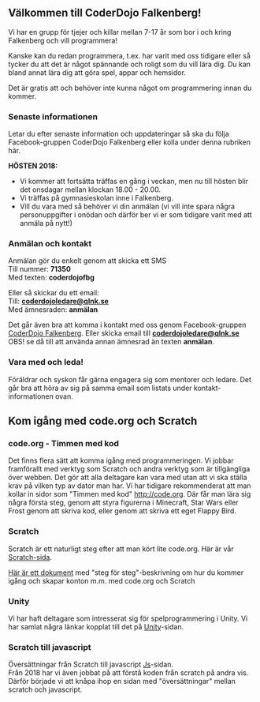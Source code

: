 ## Välkommen till CoderDojo Falkenberg! 

Vi har en grupp för tjejer och killar mellan 7-17 år som bor i och kring Falkenberg och vill programmera!

Kanske kan du redan programmera, t.ex. har varit med oss tidigare eller så tycker du att det är något spännande och roligt som du vill lära dig. Du kan bland annat lära dig att göra spel, appar och hemsidor.

Det är gratis att och behöver inte kunna något om programmering innan du kommer.

### Senaste informationen
Letar du efter senaste information och uppdateringar så ska du följa Facebook-gruppen CoderDojo Falkenberg eller kolla under denna rubriken här.

**HÖSTEN 2018:**   

- Vi kommer att fortsätta träffas en gång i veckan, men nu till hösten blir det onsdagar mellan klockan 18.00 - 20.00.
- Vi träffas på gymnasieskolan inne i Falkenberg.
- Vill du vara med så behöver vi din anmälan (vi vill inte spara några personuppgifter i onödan och därför ber vi er som tidigare varit med att anmäla på nytt!)

### Anmälan och kontakt

Anmälan gör du enkelt genom att skicka ett SMS  
Till nummer: **71350**  
Med texten: **coderdojofbg**


Eller så skickar du ett email:  
Till: **coderdojoledare@qlnk.se**  
Med ämnesraden: **anmälan**


Det går även bra att komma i kontakt med oss genom Facebook-gruppen [CoderDojo Falkenberg](https://www.facebook.com/groups/coderdojofalkenberg/). 
Eller skicka email till **coderdojoledare@qlnk.se** OBS! se då till att använda annan ämnesrad än texten **anmälan**.


 
### Vara med och leda!

Föräldrar och syskon får gärna engagera sig som mentorer och ledare. Det går bra att höra av sig på samma email som listats under kontakt-informationen ovan.



## Kom igång med code.org och Scratch

### code.org - Timmen med kod

Det finns flera sätt att komma igång med programmeringen. Vi jobbar framförallt med verktyg som Scratch och andra verktyg som är tillgängliga över webben. Det gör att alla deltagare kan vara med utan att vi ska ställa krav på vilken typ av dator man har. Vi har tidigare rekommenderat att man kollar in sidor som "Timmen med kod" http://code.org. Där får man lära sig några första steg, genom att styra figurerna i Minecraft, Star Wars eller Frost genom att skriva kod, eller genom att skriva ett eget Flappy Bird. 

### Scratch

Scratch är ett naturligt steg efter att man kört lite code.org. Här är vår [Scratch-sida](scratch.md).


[Här är ett dokument](/assets/pdf/coderdojo-forsta-steg.pdf) med "steg för steg"-beskrivning om hur du kommer igång och skapar konton m.m. med code.org och Scratch 


### Unity

Vi har haft deltagare som intresserat sig för spelprogrammering i Unity. Vi har samlat några länkar kopplat till det på [Unity](Unity.md)-sidan.


### Scratch till javascript

Översättningar från Scratch till javascript [Js](js.md)-sidan.  
Från 2018 har vi även jobbat på att förstå koden från scratch på andra vis. Därför började vi att knåpa ihop en sidan med "översättningar" mellan scratch och javascript.  
